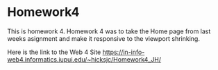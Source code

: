 # Homework4
 This is homework 4. Homework 4 was to take the Home page from last weeks asignment and make it responsive to the viewport shrinking.

  Here is the link to the Web 4 Site https://in-info-web4.informatics.iupui.edu/~hicksjc/Homework4_JH/ 
